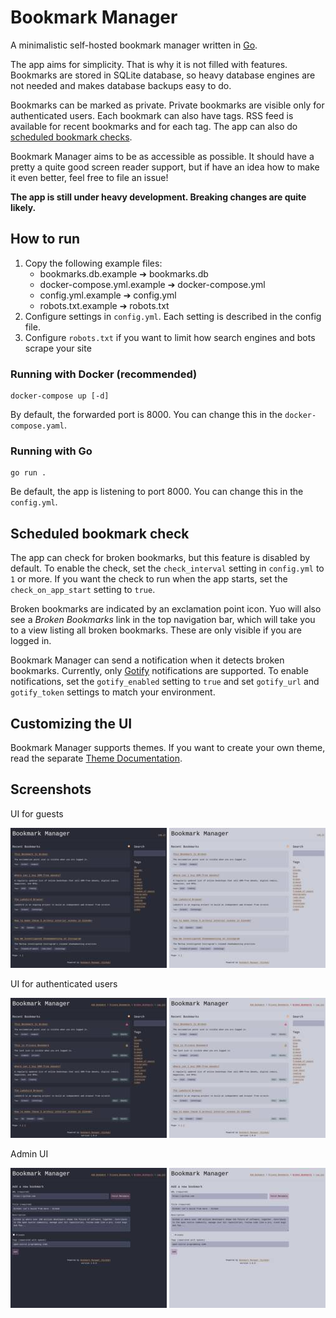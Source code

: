 # Bookmark Manager
A minimalistic self-hosted bookmark manager written in [Go](https://go.dev/).

The app aims for simplicity. That is why it is not filled with features. Bookmarks are
stored in SQLite database, so heavy database engines are not needed and makes database
backups easy to do.

Bookmarks can be marked as private. Private bookmarks are visible only for authenticated
users. Each bookmark can also have tags. RSS feed is available for recent bookmarks and
for each tag. The app can also do [scheduled bookmark checks](#scheduled-bookmark-check).

Bookmark Manager aims to be as accessible as possible. It should have a pretty a quite good
screen reader support, but if have an idea how to make it even better, feel free to file an issue!

**The app is still under heavy development. Breaking changes are quite likely.**

## How to run
1. Copy the following example files:
   - bookmarks.db.example ➔ bookmarks.db
   - docker-compose.yml.example ➔ docker-compose.yml
   - config.yml.example ➔ config.yml
   - robots.txt.example ➔ robots.txt
2. Configure settings in `config.yml`. Each setting is described in the config file.
3. Configure `robots.txt` if you want to limit how search engines and bots scrape your site

### Running with Docker (recommended)
```
docker-compose up [-d]
```
By default, the forwarded port is 8000. You can change this in the `docker-compose.yaml`.

### Running with Go
```
go run .
```
Be default, the app is listening to port 8000. You can change this in the `config.yml`.

## Scheduled bookmark check
The app can check for broken bookmarks, but this feature is disabled by default.
To enable the check, set the `check_interval` setting in `config.yml` to `1` or more.
If you want the check to run when the app starts, set the `check_on_app_start` setting to `true`.

Broken bookmarks are indicated by an exclamation point icon. Yuo will also see a *Broken Bookmarks* link in the top navigation bar, which will take you to a view listing all broken bookmarks. These are only visible if you are logged in.

Bookmark Manager can send a notification when it detects broken bookmarks. Currently, only
[Gotify](https://gotify.net/) notifications are supported. To enable notifications, set
the `gotify_enabled` setting to `true` and set `gotify_url` and `gotify_token` settings to match your
environment.

## Customizing the UI
Bookmark Manager supports themes. If you want to create your own theme, read the separate [Theme Documentation](/docs/THEMES.md).

## Screenshots
UI for guests

[![Screenshot showing the dark UI for guest users](docs/sshot-dark-guest-tn.jpg "Dark UI for guests")](docs/sshot-dark-guest.jpg)
[![Screenshot showing the light UI for guest users](docs/sshot-light-guest-tn.jpg "Light UI for guests")](docs/sshot-light-guest.jpg)

UI for authenticated users

[![Screenshot showing the dark UI for authenticated users](docs/sshot-dark-auth-tn.jpg "Dark UI for authenticated users")](docs/sshot-dark-auth.jpg)
[![Screenshot showing the light UI for authenticated users](docs/sshot-light-auth-tn.jpg "Light UI for authenticated users")](docs/sshot-light-auth.jpg)

Admin UI

[![Screenshot showing the dark admin UI](docs/sshot-dark-admin-tn.jpg "Dark Admin UI")](docs/sshot-dark-admin.jpg)
[![Screenshot showing the light admin UI](docs/sshot-light-admin-tn.jpg "Light Admin UI")](docs/sshot-light-admin.jpg)